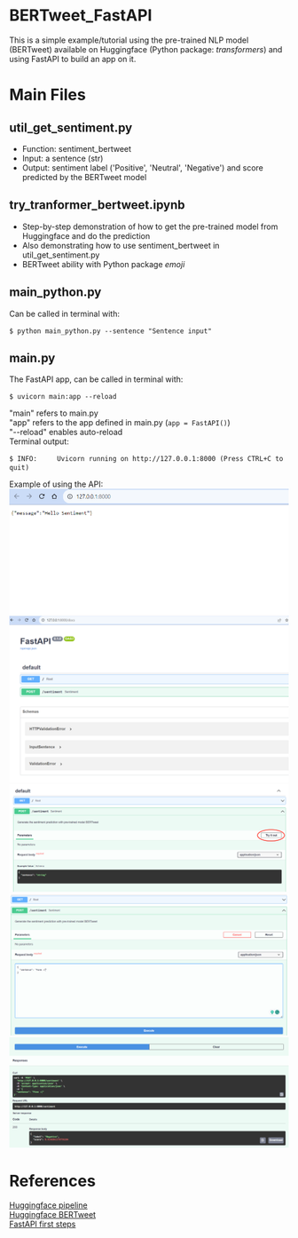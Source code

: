 # BERTweet_FastAPI
This is a simple example/tutorial using the pre-trained NLP model (BERTweet) available on Huggingface (Python package: *transformers*) and using FastAPI to build an app on it.
# Main Files
## util_get_sentiment.py
* Function: sentiment_bertweet  
* Input: a sentence (str)  
* Output: sentiment label ('Positive', 'Neutral', 'Negative') and score predicted by the BERTweet model
## try_tranformer_bertweet.ipynb
* Step-by-step demonstration of how to get the pre-trained model from Huggingface and do the prediction  
* Also demonstrating how to use sentiment_bertweet in util_get_sentiment.py  
* BERTweet ability with Python package *emoji*
## main_python.py
Can be called in terminal with:
```console
$ python main_python.py --sentence "Sentence input"
```
## main.py
The FastAPI app, can be called in terminal with:
```console
$ uvicorn main:app --reload
```
"main" refers to main.py  
"app" refers to the app defined in main.py (`app = FastAPI()`)  
"--reload" enables auto-reload  
Terminal output:
```console
$ INFO:     Uvicorn running on http://127.0.0.1:8000 (Press CTRL+C to quit)
```
Example of using the API:
![image info](./figures/FastAPI-Example-1.png)
![image info](./figures/FastAPI-Example-2.png)
![image info](./figures/FastAPI-Example-3.png)
![image info](./figures/FastAPI-Example-4.png)
![image info](./figures/FastAPI-Example-5.png)
# References
[Huggingface pipeline](https://huggingface.co/docs/transformers/main_classes/pipelines)  
[Huggingface BERTweet](https://huggingface.co/docs/transformers/model_doc/bertweet)  
[FastAPI first steps](https://fastapi.tiangolo.com/tutorial/first-steps/)